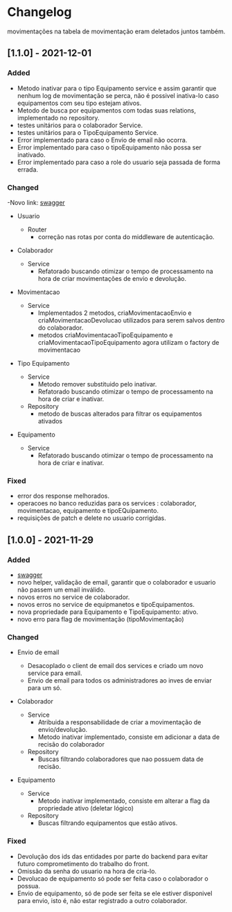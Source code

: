 # Changelog

movimentações na tabela de movimentação eram deletados juntos também.
## [1.1.0] - 2021-12-01

### Added
- Metodo inativar para o tipo Equipamento service e assim garantir que nenhum log de movimentação se perca, não é possivel inativa-lo caso equipamentos com seu tipo estejam ativos.
- Metodo de busca por equipamentos com todas suas relations, implementado no repository.
- testes unitários para o colaborador Service.
- testes unitários para o TipoEquipamento Service.
- Error implementado para caso o Envio de email não ocorra.
- Error implementado para caso o tipoEquipamento não possa ser inativado.
- Error implementado para caso a role do usuario seja passada de forma errada.

### Changed

-Novo link: [swagger](https://app.swaggerhub.com/apis-docs/grupo_undefined/Projeto-Inventario-Raro-Academy/1.1.0)

- Usuario
    - Router
        - correção nas rotas por conta do middleware de autenticação.

- Colaborador    
    - Service
        - Refatorado buscando otimizar o tempo de processamento na hora de criar movimentações de envio e devolução.

- Movimentacao    
    - Service
        - Implementados 2 metodos, criaMovimentacaoEnvio e criaMovimentacaoDevolucao utilizados para serem salvos dentro do colaborador.
        - metodos criaMovimentacaoTipoEquipamento e criaMovimentacaoTipoEquipamento agora utilizam o factory de movimentacao
        
- Tipo Equipamento    
    - Service
        - Metodo remover substituido pelo inativar.
        - Refatorado buscando otimizar o tempo de processamento na hora de criar e inativar.
    - Repository
        - metodo de buscas alterados para filtrar os equipamentos ativados

- Equipamento 
    - Service
        - Refatorado buscando otimizar o tempo de processamento na hora de criar e inativar.
 


### Fixed

- error dos response melhorados.
- operacoes no banco reduzidas para os services : colaborador, movimentacao, equipamento e tipoEQuipamento.
- requisições de patch e delete no usuario corrigidas.

## [1.0.0] - 2021-11-29

### Added
- [swagger](https://app.swaggerhub.com/apis-docs/grupo_undefined/Projeto-Inventario-Raro-Academy/1.0.0)
- novo helper, validação de email, garantir que o colaborador e usuario não passem um email inválido.
- novos erros no service de colaborador.
- novos erros no service de equipmanetos e tipoEquipamentos.
- nova propriedade para Equipamento e TipoEquipamento: ativo.
- novo erro para flag de movimentação (tipoMovimentação)

### Changed
- Envio de email
    - Desacoplado o client de email dos services e criado um novo service para email.
    - Envio de email para todos os administradores ao inves de enviar para um só.

- Colaborador    
    - Service
        - Atribuida a responsabilidade de criar a movimentação de envio/devolução.
        - Metodo inativar implementado, consiste em adicionar a data de recisão do colaborador
    - Repository
        - Buscas filtrando colaboradores que nao possuem data de recisão.

- Equipamento    
    - Service
        - Metodo inativar implementado, consiste em alterar a flag da propriedade ativo (deletar lógico)
    - Repository
        - Buscas filtrando equipamentos que estão ativos.


### Fixed

- Devolução dos ids das entidades por parte do backend para evitar futuro comprometimento do trabalho do front.
- Omissão da senha do usuario na hora de cria-lo.
- Devolucao de equipamento só pode ser feita caso o colaborador o possua.
- Envio de equipamento, só de pode ser feita se ele estiver disponivel para envio, isto é, não estar registrado a outro colaborador.
